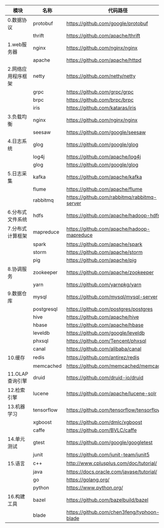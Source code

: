 
|模块|名称|代码路径|
|----|----|----|
|0.数据协议|protobuf|https://github.com/google/protobuf|
||thrift|https://github.com/apache/thrift|
|1.web服务器|nginx|https://github.com/nginx/nginx|
||apache|https://github.com/apache/httpd|
|2.网络应用程序框架|netty|https://github.com/netty/netty|
||grpc|https://github.com/grpc/grpc|
||brpc|https://github.com/brpc/brpc|
||iris|https://github.com/kataras/iris|
|3.负载均衡|nginx|https://github.com/nginx/nginx|
||seesaw|https://github.com/google/seesaw|
|4.日志系统|glog|https://github.com/google/glog|
||log4j|https://github.com/apache/log4j|
||glog|https://github.com/google/glog|
|5.日志采集|kafka|https://github.com/apache/kafka|
||flume|https://github.com/apache/flume|
||rabbitmq|https://github.com/rabbitmq/rabbitmq-server|
|6.分布式文件系统|hdfs|https://github.com/apache/hadoop-hdfs|
|7.分布式计算框架|mapreduce|https://github.com/apache/hadoop-mapreduce|
||spark|https://github.com/apache/spark|
||storm|https://github.com/apache/storm|
||pig|https://github.com/apache/pig|
|8.协调服务|zookeeper|https://github.com/apache/zookeeper|
||yarn|https://github.com/yarnpkg/yarn|
|9.数据仓库|mysql|https://github.com/mysql/mysql-server|
||postgresql|https://github.com/postgres/postgres|
||hive|https://github.com/apache/hive|
||hbase|https://github.com/apache/hbase|
||leveldb|https://github.com/google/leveldb|
||phxsql|https://github.com/Tencent/phxsql|
||canal|https://github.com/alibaba/canal|
|10.缓存|redis|https://github.com/antirez/redis|
||memcached|https://github.com/memcached/memcached|
|11.OLAP查询引擎|druid|https://github.com/druid-io/druid|
|12.检索引擎|lucene|https://github.com/apache/lucene-solr|
|13.机器学习|tensorflow|https://github.com/tensorflow/tensorflow|
||xgboost|https://github.com/dmlc/xgboost|
||caffe|https://github.com/BVLC/caffe|
|14.单元测试|gtest|https://github.com/google/googletest|
||junit|https://github.com/junit-team/junit5|
|15.语言|c++|http://www.cplusplus.com/doc/tutorial/|
||java|https://docs.oracle.com/javase/tutorial/|
||go|https://golang.org/|
||python|https://www.python.org/|
|16.构建工具|bazel|https://github.com/bazelbuild/bazel|
||blade|https://github.com/chen3feng/typhoon-blade|
